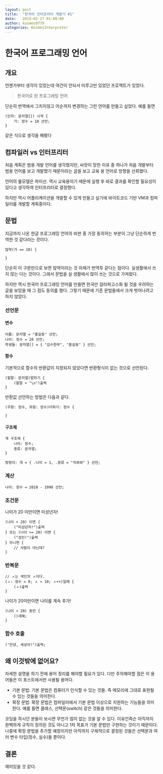 ```yaml
---
layout: post
title:  "한국어 인터프리터 개발기 #1"
date:   2019-02-27 01:00:00
author: kosmes9779
categories: KosmesInterpreter
---
```


# 한국어 프로그래밍 언어

## 개요

언젠가부터 생각이 있었는데 여건이 안되서 미루고만 있었던 프로젝트가 있었다.

> 한국어로 된 프로그래밍 언어


단순히 번역에서 그치지않고 어순까지 변경하는 그런 언어를 만들고 싶었다. 예를 들면
```
(인자: 문자열[]) 시작 {
    가: 정수 = 10 선언;
}
```
같은 식으로 생각을 해봤다


## 컴파일러 vs 인터프리터

처음 계획은 범용 개발 언어를 생각했지만, 씨앗이 망한 이유 중 하나가 처음 개발부터 범용 언어를 보고 개발했기 때문이라는 글을 보고 교육 용 언어로 방향을 선회했다. 

언어의 롤모델은 파이선. 역시 교육용이기 때문에 실행 후 바로 결과를 확인할 필요성이 있다고 생각하여 인터프리터로 결정했다.

하지만 역시 어플리케이션을 개발할 수 있게 만들고 싶기에 바이트코드 기반 VM과 컴파일러를 개발할 계획중이다.

## 문법

지금까지 나온 한글 프로그래밍 언어의 비판 중 가장 동의하는 부분이 그냥 단순하게 번역한 것 같다라는 것이다.

```
많약(가 == 10) {

}
```
단순히 이 구문만으로 보면 많약이라는 것 자체가 번역투 같다는 점이다. 실생활에서 쓰지 않는 다는 것이다. 그래서 문법을 실 생활에서 많이 쓰는 것으로 가져왔다. 

하지만 역시 한국어 프로그래밍 언어를 만들면 한국만 갈라파고스화 될 것을 우려하는 글을 보았을 때 그 점도 동의를 했다. 그렇기 때문에 기존 문법들에서 크게 벗어나려고 하지 않았다.


### 선언문

#### 변수

```
이름: 문자열 = "홍길동" 선언;
나이: 정수 = 20 선언;
학생들: 문자열[] = { "김수한무", "홍길동" } 선언;
```

#### 함수

기본적으로 함수의 반환값이 지정되지 않았다면 반환형식이 없는 것으로 선언된다.
```
(할말: 문자열)말하기 {
    (할말 + "\n")출력
}
```


반환값 선언하는 방법은 다음과 같다.
```
(우항: 정수, 좌항: 정수)더하기: 정수 {

}
```

#### 구조체

```
개 구조체 {
    나이: 정수;
    종류: 문자열;
}

멍멍이: 개 = { .나이 = 1, .종류 = "치와와" } 선언;
```


### 계산

```
나이: 정수 = 2018 - 1990 선언;
```


### 조건문

나이가 20 미만이면 미성년자!
```
(나이 < 20) 이면 {
    ("미성년자!")출력
} 또는 (나이 >= 20) 이면 {
    ("성인!")출력
} 아니면 {
    // 사람이 아닌데?
}
```


### 반복문

```
// ㅅ는 색인의 ㅅ이다.
(ㅅ: 정수 = 0; ㅅ < 10; ㅅ++)일때 {
    (ㅅ)출력
}
```

나이가 20미만이면 나이를 계속 추가!
```
(나이 < 20) 동안 {
    ()새해;
}
```

### 함수 호출

```
("안녕, 세상아!")출력;
```

## 왜 이것밖에 없어요?

자세한 설명을 하기 전에 용어 정리를 해야할 필요가 있다. 다만 주의해야할 점은 이 용어들은 이 포스트에서만 사용될 용어다.

 * 기본 문법: 기본 문법은 컴퓨터가 인식할 수 있는 것들. 즉 메모리에 그대로 표현될 수 있는 것들을 의미한다.
 * 확장 문법: 확장 문법은 컴파일러에서 기본 문법 이상으로 지원하는 기능들을 의미한다. 예를 들면 클래스, 선택문(switch) 같은 것들을 의미한다.


코딩을 하시던 분들이 보시면 무언가 많이 없는 것을 알 수 있다. 이유인즉슨 아직까지 완벽하게 규칙이 정의된 것도 아니고 1차 목표가 기본 문법만 구현하는 것이기 때문이다. 나중에 확장 문법을 추가할 예정이지만 아직까지 구체적으로 결정된 것들은 선택문과 여러 변수 타입(정수, 실수)들 뿐이다.


## 결론

재미있을 것 같다.
